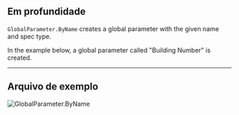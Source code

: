 ## Em profundidade
`GlobalParameter.ByName` creates a global parameter with the given name and spec type.

In the example below, a global parameter called "Building Number" is created.
___
## Arquivo de exemplo

![GlobalParameter.ByName](./Revit.Elements.GlobalParameter.ByName_img.jpg)
